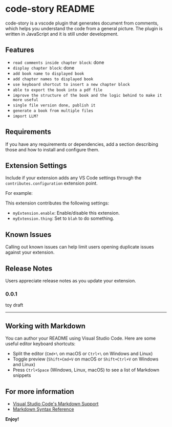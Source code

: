 # code-story README

code-story is a vscode plugin that generates document from comments, which helps you understand the code from a general picture. The plugin is written in JavaScript and it is still under development.
## Features
* `read comments inside chapter block`: done 
* `display chapter block`: done
* `add book name to displayed book`
* `add chapter names to displayed book`
* `use keyboard shortcut to insert a new chapter block`
* `able to export the book into a pdf file`
* `improve the structure of the book and the logic behind to make it more useful`
* `single file version done, publish it `
* `generate a book from multiple files`
* `import LLM?`
## Requirements

If you have any requirements or dependencies, add a section describing those and how to install and configure them.

## Extension Settings

Include if your extension adds any VS Code settings through the `contributes.configuration` extension point.

For example:

This extension contributes the following settings:

* `myExtension.enable`: Enable/disable this extension.
* `myExtension.thing`: Set to `blah` to do something.

## Known Issues

Calling out known issues can help limit users opening duplicate issues against your extension.

## Release Notes

Users appreciate release notes as you update your extension.

### 0.0.1
toy draft



---

## Working with Markdown

You can author your README using Visual Studio Code.  Here are some useful editor keyboard shortcuts:

* Split the editor (`Cmd+\` on macOS or `Ctrl+\` on Windows and Linux)
* Toggle preview (`Shift+Cmd+V` on macOS or `Shift+Ctrl+V` on Windows and Linux)
* Press `Ctrl+Space` (Windows, Linux, macOS) to see a list of Markdown snippets

## For more information

* [Visual Studio Code's Markdown Support](http://code.visualstudio.com/docs/languages/markdown)
* [Markdown Syntax Reference](https://help.github.com/articles/markdown-basics/)

**Enjoy!**
